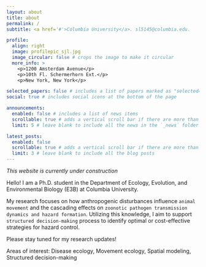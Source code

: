 ```yaml
---
layout: about
title: about
permalink: /
subtitle: <a href='#'>Columbia University</a>. sl5145@columbia.edu.

profile:
  align: right
  image: profilepic_sjl.jpg
  image_circular: false # crops the image to make it circular
  more_info: >
    <p>1200 Amsterdam Avenue</p>
    <p>10th Fl. Schermerhorn Ext.</p>
    <p>New York, New York</p>

selected_papers: false # includes a list of papers marked as "selected={true}"
social: true # includes social icons at the bottom of the page

announcements:
  enabled: false # includes a list of news items
  scrollable: true # adds a vertical scroll bar if there are more than 3 news items
  limit: 5 # leave blank to include all the news in the `_news` folder

latest_posts:
  enabled: false
  scrollable: true # adds a vertical scroll bar if there are more than 3 new posts items
  limit: 3 # leave blank to include all the blog posts
---
```


_This website is currently under construction_

Hello! I am a Ph.D. student in the Department of Ecology, Evolution, and Environmental Biology (E3B) at Columbia University. 

My research focuses on how anthropogenic disturbances influence `animal movement` and the cascading effects on `zoonotic pathogen transmission dynamics and hazard formation`. Utilizing this knowledge, I aim to support `structured decision-making` process to identify optimal or cost-effective strategies for hazard control.

Please stay tuned for my research updates!


Areas of interest: Disease ecology, Movement ecology, Spatial modeling, Structured decision-making
